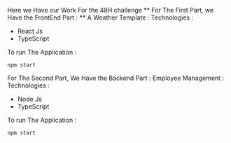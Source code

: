 Here we Have our Work For the 48H challenge
** For The First Part, we Have the FrontEnd Part : **
A Weather Template : 
Technologies : 
+ React Js
+ TypeScript

To run The Application :
```
npm start
```

For The Second Part, We Have the Backend Part  : 
Employee Management : 
Technologies :
+ Node Js
+ TypeScript 

To run The Application : 
```
npm start
```
